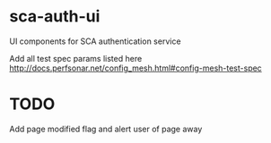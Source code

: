 # sca-auth-ui
UI components for SCA authentication service

Add all test spec params listed here
http://docs.perfsonar.net/config_mesh.html#config-mesh-test-spec

# TODO

Add page modified flag and alert user of page away
